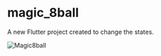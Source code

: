 # magic_8ball

A new Flutter project created to change the states.

![Magic8ball](https://user-images.githubusercontent.com/81625175/187475435-fcc08fea-4a28-4fe5-8d26-c4487ce78f46.gif)




